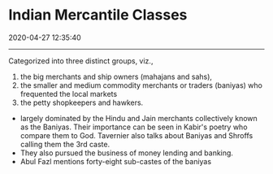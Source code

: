 # Indian Mercantile Classes
2020-04-27 12:35:40

---
Categorized into three distinct groups, viz., 
1. the big merchants and ship owners (mahajans and sahs), 
2.  the smaller and medium commodity merchants or traders (baniyas) who frequented the local markets  
3. the petty shopkeepers and hawkers.
-   largely dominated by the Hindu and Jain merchants collectively known as the Baniyas. Their importance can be seen in Kabir's poetry who compare them to God. Tavernier also talks about Baniyas and Shroffs calling them the 3rd caste.
-   They also pursued the business of money lending and banking.
-   Abul Fazl mentions forty-eight sub-castes of the baniyas




